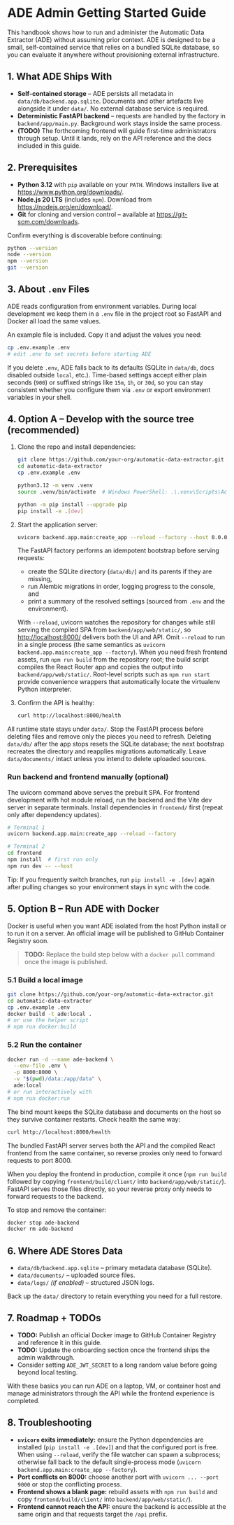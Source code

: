 # ADE Admin Getting Started Guide

This handbook shows how to run and administer the Automatic Data Extractor (ADE)
without assuming prior context. ADE is designed to be a small, self-contained
service that relies on a bundled SQLite database, so you can evaluate it
anywhere without provisioning external infrastructure.

## 1. What ADE Ships With
- **Self-contained storage** – ADE persists all metadata in
  `data/db/backend.app.sqlite`. Documents and other artefacts live alongside it
  under `data/`. No external database service is required.
- **Deterministic FastAPI backend** – requests are handled by the factory in
  `backend/app/main.py`. Background work stays inside the same process.
- **(TODO)** The forthcoming frontend will guide first-time administrators
  through setup. Until it lands, rely on the API reference and the docs
  included in this guide.


## 2. Prerequisites
- **Python 3.12** with `pip` available on your `PATH`. Windows installers live at
  <https://www.python.org/downloads/>.
- **Node.js 20 LTS** (includes `npm`). Download from
  <https://nodejs.org/en/download/>.
- **Git** for cloning and version control – available at
  <https://git-scm.com/downloads>.

Confirm everything is discoverable before continuing:

```bash
python --version
node --version
npm --version
git --version
```

## 3. About `.env` Files
ADE reads configuration from environment variables. During local development we
keep them in a `.env` file in the project root so FastAPI and Docker
all load the same values.

An example file is included. Copy it and adjust the values you need:

```bash
cp .env.example .env
# edit .env to set secrets before starting ADE
```

If you delete `.env`, ADE falls back to its defaults (SQLite in
`data/db`, docs disabled outside `local`, etc.). Time-based settings
accept either plain seconds (`900`) or suffixed strings like `15m`, `1h`, or
`30d`, so you can stay consistent whether you configure them via `.env` or
export environment variables in your shell.

## 4. Option A – Develop with the source tree (recommended)

1. Clone the repo and install dependencies:

   ```bash
   git clone https://github.com/your-org/automatic-data-extractor.git
   cd automatic-data-extractor
   cp .env.example .env

   python3.12 -m venv .venv
   source .venv/bin/activate  # Windows PowerShell: .\.venv\Scripts\Activate.ps1

   python -m pip install --upgrade pip
   pip install -e .[dev]
   ```

2. Start the application server:

   ```bash
   uvicorn backend.app.main:create_app --reload --factory --host 0.0.0.0 --port 8000
   ```

   The FastAPI factory performs an idempotent bootstrap before serving requests:

   - create the SQLite directory (`data/db/`) and its parents if they are missing,
   - run Alembic migrations in order, logging progress to the console, and
   - print a summary of the resolved settings (sourced from `.env` and the environment).

   With `--reload`, uvicorn watches the repository for changes while still serving the compiled SPA from `backend/app/web/static/`, so <http://localhost:8000/> delivers both the UI and API. Omit `--reload` to run in a single process (the same semantics as `uvicorn backend.app.main:create_app --factory`). When you need fresh frontend assets, run `npm run build` from the repository root; the build script compiles the React Router app and copies the output into `backend/app/web/static/`. Root-level scripts such as `npm run start` provide convenience wrappers that automatically locate the virtualenv Python interpreter.

3. Confirm the API is healthy:

   ```bash
   curl http://localhost:8000/health
   ```

All runtime state stays under `data/`. Stop the FastAPI process before deleting files and remove only the pieces you need to refresh. Deleting `data/db/` after the app stops resets the SQLite database; the next bootstrap recreates the directory and reapplies migrations automatically. Leave `data/documents/` intact unless you intend to delete uploaded sources.

### Run backend and frontend manually (optional)
The uvicorn command above serves the prebuilt SPA. For frontend development with hot module reload, run the backend and the Vite dev server in separate terminals. Install dependencies in `frontend/` first (repeat only after dependency updates).

```bash
# Terminal 1
uvicorn backend.app.main:create_app --reload --factory

# Terminal 2
cd frontend
npm install  # first run only
npm run dev -- --host
```

Tip: If you frequently switch branches, run `pip install -e .[dev]` again after pulling changes so your environment stays in sync with the code.

## 5. Option B – Run ADE with Docker
Docker is useful when you want ADE isolated from the host Python install or to
run it on a server. An official image will be published to GitHub Container
Registry soon.

> **TODO:** Replace the build step below with a `docker pull` command once the
> image is published.

### 5.1 Build a local image
```bash
git clone https://github.com/your-org/automatic-data-extractor.git
cd automatic-data-extractor
cp .env.example .env
docker build -t ade:local .
# or use the helper script
# npm run docker:build
```

### 5.2 Run the container
```bash
docker run -d --name ade-backend \
  --env-file .env \
  -p 8000:8000 \
  -v "$(pwd)/data:/app/data" \
  ade:local
# or run interactively with
# npm run docker:run
```

The bind mount keeps the SQLite database and documents on the host so they
survive container restarts. Check health the same way:

```bash
curl http://localhost:8000/health
```

The bundled FastAPI server serves both the API and the compiled React frontend from the same container, so reverse proxies only need to forward requests to port 8000.

When you deploy the frontend in production, compile it once (`npm run build` followed by copying `frontend/build/client/` into `backend/app/web/static/`). FastAPI serves those files directly, so your reverse proxy only needs to forward requests to the backend.

To stop and remove the container:

```bash
docker stop ade-backend
docker rm ade-backend
```

## 6. Where ADE Stores Data
- `data/db/backend.app.sqlite` – primary metadata database (SQLite).
- `data/documents/` – uploaded source files.
- `data/logs/` *(if enabled)* – structured JSON logs.

Back up the `data/` directory to retain everything you need for a full
restore.

## 7. Roadmap + TODOs
- **TODO:** Publish an official Docker image to GitHub Container Registry and
  reference it in this guide.
- **TODO:** Update the onboarding section once the frontend ships the admin
  walkthrough.
- Consider setting `ADE_JWT_SECRET` to a long random value before going
  beyond local testing.

With these basics you can run ADE on a laptop, VM, or container host and manage
administrators through the API while the frontend experience is completed.

## 8. Troubleshooting
- **`uvicorn` exits immediately:** ensure the Python dependencies are installed (`pip install -e .[dev]`) and that the configured port is free. When using `--reload`, verify the file watcher can spawn a subprocess; otherwise fall back to the default single-process mode (`uvicorn backend.app.main:create_app --factory`).
- **Port conflicts on 8000:** choose another port with `uvicorn ... --port 9000` or stop the conflicting process.
- **Frontend shows a blank page:** rebuild assets with `npm run build` and copy `frontend/build/client/` into `backend/app/web/static/`).
- **Frontend cannot reach the API:** ensure the backend is accessible at the same origin and that requests target the `/api` prefix.
